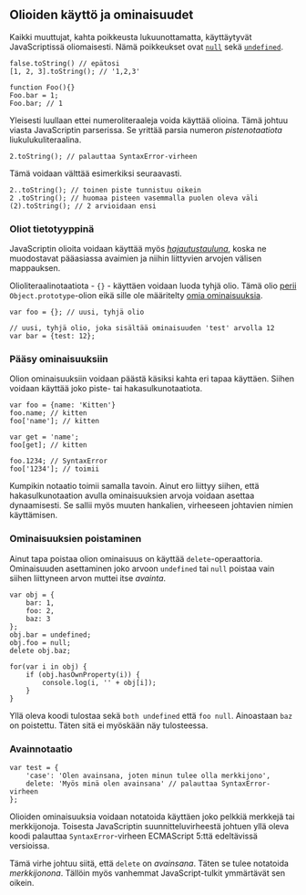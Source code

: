 ## Olioiden käyttö ja ominaisuudet

Kaikki muuttujat, kahta poikkeusta lukuunottamatta, käyttäytyvät JavaScriptissä oliomaisesti. Nämä poikkeukset ovat [`null`](#core.undefined) sekä [`undefined`](#core.undefined).

    false.toString() // epätosi
    [1, 2, 3].toString(); // '1,2,3'
    
    function Foo(){}
    Foo.bar = 1;
    Foo.bar; // 1

Yleisesti luullaan ettei numeroliteraaleja voida käyttää olioina. Tämä johtuu viasta JavaScriptin parserissa. Se yrittää parsia numeron *pistenotaatiota* liukulukuliteraalina.

    2.toString(); // palauttaa SyntaxError-virheen

Tämä voidaan välttää esimerkiksi seuraavasti.

    2..toString(); // toinen piste tunnistuu oikein
    2 .toString(); // huomaa pisteen vasemmalla puolen oleva väli
    (2).toString(); // 2 arvioidaan ensi

### Oliot tietotyyppinä

JavaScriptin olioita voidaan käyttää myös [*hajautustauluna*][1], koska ne muodostavat pääasiassa avaimien ja niihin liittyvien arvojen välisen mappauksen.

Olioliteraalinotaatiota - `{}` - käyttäen voidaan luoda tyhjä olio. Tämä olio [perii](#object.prototype) `Object.prototype`-olion eikä sille ole määritelty [omia ominaisuuksia](#object.hasownproperty).

    var foo = {}; // uusi, tyhjä olio

    // uusi, tyhjä olio, joka sisältää ominaisuuden 'test' arvolla 12
    var bar = {test: 12}; 

### Pääsy ominaisuuksiin

Olion ominaisuuksiin voidaan päästä käsiksi kahta eri tapaa käyttäen. Siihen voidaan käyttää joko piste- tai hakasulkunotaatiota.

    var foo = {name: 'Kitten'}
    foo.name; // kitten
    foo['name']; // kitten
    
    var get = 'name';
    foo[get]; // kitten
    
    foo.1234; // SyntaxError
    foo['1234']; // toimii

Kumpikin notaatio toimii samalla tavoin. Ainut ero liittyy siihen, että hakasulkunotaation avulla ominaisuuksien arvoja voidaan asettaa dynaamisesti. Se sallii myös muuten hankalien, virheeseen johtavien nimien käyttämisen.

### Ominaisuuksien poistaminen

Ainut tapa poistaa olion ominaisuus on käyttää `delete`-operaattoria. Ominaisuuden asettaminen joko arvoon `undefined` tai `null` poistaa vain siihen liittyneen arvon muttei itse *avainta*.

    var obj = {
        bar: 1,
        foo: 2,
        baz: 3
    };
    obj.bar = undefined;
    obj.foo = null;
    delete obj.baz;

    for(var i in obj) {
        if (obj.hasOwnProperty(i)) {
            console.log(i, '' + obj[i]);
        }
    }

Yllä oleva koodi tulostaa sekä `both undefined` että `foo null`. Ainoastaan `baz` on poistettu. Täten sitä ei myöskään näy tulosteessa.

### Avainnotaatio

    var test = {
        'case': 'Olen avainsana, joten minun tulee olla merkkijono',
        delete: 'Myös minä olen avainsana' // palauttaa SyntaxError-virheen
    };

Olioiden ominaisuuksia voidaan notatoida käyttäen joko pelkkiä merkkejä tai merkkijonoja. Toisesta JavaScriptin suunnitteluvirheestä johtuen yllä oleva koodi palauttaa `SyntaxError`-virheen ECMAScript 5:ttä edeltävissä versioissa.

Tämä virhe johtuu siitä, että `delete` on *avainsana*. Täten se tulee notatoida *merkkijonona*. Tällöin myös vanhemmat JavaScript-tulkit ymmärtävät sen oikein.

[1]: http://en.wikipedia.org/wiki/Hashmap

